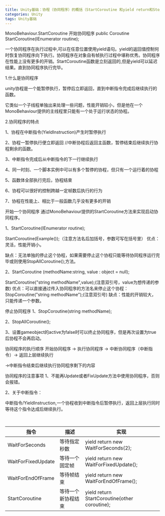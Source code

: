 ```yaml
---
title: Unity基础：协程（协同程序）的概括（StartCoroutine 和yield return和StopCoroutine ）
categories: Unity
tags: Unity基础
---
```

MonoBehaviour.StartCoroutine 开始协同程序
public Coroutine StartCoroutine(IEnumerator routine);

一个协同程序在执行过程中,可以在任意位置使用yield语句。yield的返回值控制何时恢复协同程序向下执行。协同程序在对象自有帧执行过程中堪称优秀。协同程序在性能上没有更多的开销。StartCoroutine函数是立刻返回的,但是yield可以延迟结果。直到协同程序执行完毕。

1.什么是协同程序

unity协程是一个能暂停执行，暂停后立即返回，直到中断指令完成后继续执行的函数。

它类似一个子线程单独出来处理一些问题，性能开销较小，但是他在一个MonoBehaviour提供的主线程里只能有一个处于运行状态的协程。

2.协同程序的特点

1、协程在中断指令(YieldInstruction)产生时暂停执行

2、协程一暂停执行便立即返回 //中断协程后返回主函数，暂停结束后继续执行协程剩余的函数。

3、中断指令完成后从中断指令的下一行继续执行

4、同一时刻、一个脚本实例中可以有多个暂停的协程，但只有一个运行着的协程

5、函数体全部执行完后，协程结束

6、协程可以很好的控制跨越一定帧数后执行的行为

7、协程在性能上、相比于一般函数几乎没有更多的开销

开始一个协同程序
通过MonoBehaviour提供的StartCoroutine方法来实现启动协同程序。

1、StartCoroutine(IEnumerator routine);

StartCoroutine(Example());（注意方法名后加括号，参数可写在括号里）
优点：灵活，性能开销小。

缺点：无法单独的停止这个协程，如果需要停止这个协程只能等待协同程序运行完毕或则使用StopAllCoroutine();方法。

2、StartCoroutine (methodName:string, value : object = null);

StartCoroutine("string methodName",value);(注意双引号，value为想传递的参数)
优点：可以直接通过传入协同程序的方法名来停止这个协程：StopCoroutine("string methodName");(注意双引号)
缺点：性能的开销较大，只能传递一个参数。

停止协同程序
1、StopCoroutine(string methodName);

2、StopAllCoroutine();

3、设置gameobject的active为false时可以终止协同程序，但是再次设置为true后协程不会再启动。

协同程序的执行顺序
开始协同程序 -> 执行协同程序 -> 中断协同程序（中断指令）-> 返回上层继续执行

->中断指令结束后继续执行协同程序剩下的内容

协同程序的注意事项
1、不能再Update或者FixUpdate方法中使用协同程序，否则会报错。

2、关于中断指令：

中断指令/YieldInstruction,一个协程收到中断指令后暂停执行，返回上层执行同时等待这个指令达成后继续执行。

 

|指令|描述|实现|
|-|-|-|
|WaitForSeconds|等待指定秒数|yield return new WaitForSeconds(2);|
|WaitForFixedUpdate|等待一个固定帧|yield return new WaitForFixedUpdate();|
|WaitForEndOfFrame|等待帧结束|yield return new WaitForEndOfFrame();|                         
|StartCoroutine|等待一个新协程结束|yield return StartCoroutine(other coroutine);|
